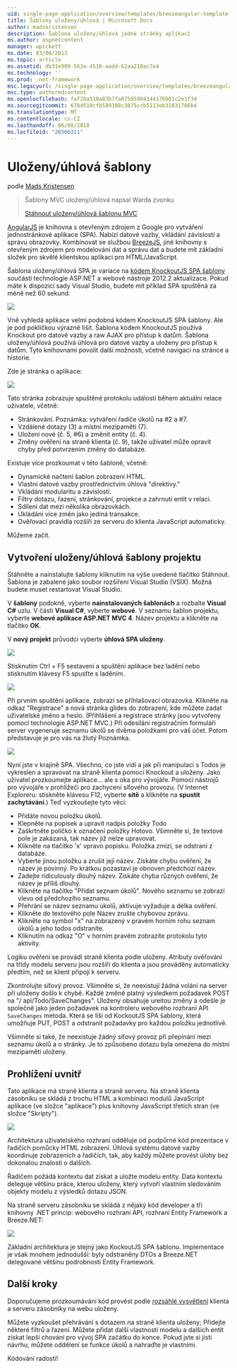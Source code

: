 ```yaml
---
uid: single-page-application/overview/templates/breezeangular-template
title: Šablony uloženy/úhlová | Microsoft Docs
author: madskristensen
description: Šablona uloženy/úhlová jedné stránky aplikací
ms.author: aspnetcontent
manager: wpickett
ms.date: 03/08/2013
ms.topic: article
ms.assetid: db31e909-563a-4516-aadd-62aa210ac7e4
ms.technology: ''
ms.prod: .net-framework
msc.legacyurl: /single-page-application/overview/templates/breezeangular-template
msc.type: authoredcontent
ms.openlocfilehash: faf28a510a83b7fa07585904344176601c2e1f34
ms.sourcegitcommit: 6784510cfb589308c3875ccb5113eb31031766b4
ms.translationtype: MT
ms.contentlocale: cs-CZ
ms.lasthandoff: 06/08/2018
ms.locfileid: "26566311"
---
```

<a name="breezeangular-template"></a>Uloženy/úhlová šablony
====================
podle [Mads Kristensen](https://github.com/madskristensen)

> Šablony MVC uloženy/úhlová napsal Warda zvonku
> 
> [Stáhnout uloženy/úhlová šablonu MVC](https://go.microsoft.com/fwlink/?LinkId=286437)


[AngularJS](http://angularjs.org) je knihovna s otevřeným zdrojem z Google pro vytváření jednostránkové aplikace (SPA). Nabízí datové vazby, vkládání závislostí a správu obrazovky. Kombinovat se službou [BreezeJS](http://www.breezejs.com/?utm_source=ms-spa), jiné knihovny s otevřeným zdrojem pro modelování dat a správu dat a budete mít základní složek pro skvělé klientskou aplikaci pro HTML/JavaScript.

Šablona uloženy/úhlová SPA je variace na [kódem KnockoutJS SPA šablony](../introduction/knockoutjs-template.md) součástí technologie ASP.NET a webové nástroje 2012.2 aktualizace. Pokud máte k dispozici sady Visual Studio, budete mít příklad SPA spuštěná za méně než 60 sekund.

![](http://www.breezejs.com/sites/all/images/spa-template/NgRunningTodoPage.png)

Vně vyhledá aplikace velmi podobná kódem KnockoutJS SPA šablony. Ale je pod pokličkou výrazně lišit. Šablona kódem KnockoutJS používá Knockout pro datové vazby a raw AJAX pro přístup k datům. Šablona uloženy/úhlová používá úhlová pro datové vazby a uloženy pro přístup k datům. Tyto knihovnami povolit další možnosti, včetně navigaci na stránce a historie.

Zde je stránka o aplikace:

![](http://www.breezejs.com/sites/all/images/spa-template/NgRunningAboutPage.png)

Tato stránka zobrazuje spuštěné protokolu událostí během aktuální relace uživatele, včetně:

- Stránkování. Poznámka: vytváření řadiče úkolů na #2 a #7.
- Vzdálené dotazy (3) a místní mezipaměti (7).
- Uložení nové (č. 5, #6) a změnit entity (č. 4).
- Změny ověření na straně klienta (č. 9), takže uživatel může opravit chyby před potvrzením změny do databáze.

Existuje více prozkoumat v této šabloně, včetně:

- Dynamické načtení šablon zobrazení HTML.
- Vlastní datové vazby prostřednictvím úhlová "direktivy."
- Vkládání modularitu a závislostí.
- Filtry dotazu, řazení, stránkování, projekce a zahrnutí entit v relaci.
- Sdílení dat mezi několika obrazovkách.
- Ukládání více změn jako jediná transakce.
- Ověřovací pravidla rozšíří ze serveru do klienta JavaScript automaticky.

Můžeme začít.

## <a name="create-a-breezeangular-template-project"></a>Vytvoření uloženy/úhlová šablony projektu

Stáhněte a nainstalujte šablony kliknutím na výše uvedené tlačítko Stáhnout. Šablona je zabalené jako soubor rozšíření Visual Studio (VSIX). Možná budete muset restartovat Visual Studio.

V **šablony** podokně, vyberte **nainstalovaných šablonách** a rozbalte **Visual C#** uzlu. V části **Visual C#**, vyberte **webové**. V seznamu šablon projektu, vyberte **webové aplikace ASP.NET MVC 4**. Název projektu a klikněte na tlačítko **OK**.

V **nový projekt** průvodci vyberte **úhlová SPA uloženy**.

![](http://www.breezejs.com/sites/all/images/spa-template/SelectBreezeNgSpaTemplate.png)

Stisknutím Ctrl + F5 sestavení a spuštění aplikace bez ladění nebo stisknutím klávesy F5 spusťte s laděním.

![](http://www.breezejs.com/sites/all/images/spa-template/ZephyrLogin.png)

Při prvním spuštění aplikace, zobrazí se přihlašovací obrazovka. Klikněte na odkaz "Registrace" a nová stránka glides do zobrazení, kde můžete zadat uživatelské jméno a heslo. (Přihlášení a registrace stránky jsou vytvořeny pomocí technologie ASP.NET MVC.) Při odesílání registračním formuláři server vygeneruje seznamu úkolů se dvěma položkami pro váš účet. Potom představuje je pro vás na žlutý Poznámka.

![](http://www.breezejs.com/sites/all/images/spa-template/TodoList.png)

Nyní jste v krajině SPA. Všechno, co jste vidí a jak při manipulaci s Todos je vykreslen a spravovat na straně klienta pomocí Knockout a uloženy. Jako uživatel prozkoumejte aplikace... ale s oka pro vývojáře. Pomocí nástrojů pro vývojáře v prohlížeči pro zachycení síťového provozu. (V Internet Exploreru: stiskněte klávesu F12, vyberte **sítě** a klikněte na **spustit zachytávání**.) Teď vyzkoušejte tyto věci:

- Přidáte novou položku úkolů.
- Klepněte na popisek a upravit nadpis položky Todo
- Zaškrtněte políčko k označení položky Hotovo. Všimněte si, že textové pole je zakázaná, tak název již nelze upravovat.
- Klikněte na tlačítko 'x' vpravo popisku. Položka zmizí, se odstraní z databáze.
- Vyberte jinou položku a zrušit její název. Získáte chybu ověření, že název je povinný. Po krátkou pozastaví je obnoven předchozí název.
- Zadejte ridiculously dlouhý název. Získáte chyba různých ověření, že název je příliš dlouhý.
- Klikněte na tlačítko "Přidat seznam úkolů". Nového seznamu se zobrazí vlevo od předchozího seznamu.
- Přehrání se název seznamu úkolů, aktivuje vyžaduje a délka ověření.
- Klikněte do textového pole Název zrušte chybovou zprávu.
- Klikněte na symbol "x" na zobrazený v pravém horním rohu seznam úkolů a jeho todos odstraníte.
- Kliknutím na odkaz "O" v horním pravém zobrazíte protokolu tyto aktivity.

Logiku ověření se provádí straně klienta podle uloženy. Atributy ověřování na třídy modelu serveru jsou rozšíří do klienta a jsou prováděny automaticky předtím, než se klient připojí k serveru.

Zkontrolujte síťový provoz. Všimněte si, že neexistují žádná volání na server při uloženy došlo k chybě. Každé změně platný výsledkem požadavek POST na "/ api/Todo/SaveChanges". Uloženy obsahuje ureitou změny a odešle je společně jako jeden požadavek na kontroleru webového rozhraní API `SaveChanges` metoda. Která se liší od KockoutJS SPA šablony, která umožňuje PUT, POST a odstranit požadavky pro každou položku jednotlivě.

Všimněte si také, že neexistuje žádný síťový provoz při přepínání mezi seznamu úkolů a o stránky. Je to způsobeno dotazu byla omezena do místní mezipaměti uloženy.

## <a name="peek-inside"></a>Prohlížení uvnitř

Tato aplikace má straně klienta a straně serveru. Na straně klienta zásobníku se skládá z trochu HTML a kombinaci modulů JavaScript aplikace (ve složce "aplikace") plus knihovny JavaScript třetích stran (ve složce "Skripty").

![](http://www.breezejs.com/sites/all/images/spa-template/NgClientArchitecture2.png)

Architektura uživatelského rozhraní odděluje od podpůrné kód prezentace v řadičích pomůcky HTML zobrazení. Úhlová systému datové vazby koordinuje zobrazeních a řadičích, tak, aby každý můžete provést úlohy bez dokonalou znalosti o dalších.

Řadičem požádá kontextu dat získat a uložte modelu entity. Data kontextu deleguje většinu práce, kterou uloženy, který vytvoří vlastním sledováním objekty modelu z výsledků dotazu JSON.

Na straně serveru zásobníku se skládá z nějaký kód developer a tři knihovny .NET princip: webového rozhraní API, rozhraní Entity Framework a Breeze.NET:

![](http://www.breezejs.com/sites/all/images/spa-template/ServerArchitecture.png)

Základní architektura je stejný jako KockoutJS SPA šablonu. Implementace je však mnohem jednodušší: byly odstraněny DTOs a Breeze.NET delegované většinu podrobnosti Entity Framework.

## <a name="next-steps"></a>Další kroky

Doporučujeme prozkoumávání kód provést podle [rozsáhlé vysvětlení](http://www.breezejs.com/ng-spa-template?utm_source=ms-spa) klienta a serveru zásobníky na webu uloženy.

Můžete vyzkoušet přehrávání s dotazem na straně klienta uloženy; Přidejte některé filtrů a řazení. Můžete přidat další vlastnosti modelu a dalších entit získat lepší chování pro vývoj SPA začátku do konce. Pokud jste si jisti návrhu, můžete oddělení se funkce úkolů a nahraďte je vlastními.

Kódování radostí!
